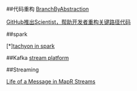 
##代码重构
[BranchByAbstraction](http://martinfowler.com/bliki/BranchByAbstraction.html)

[GitHub推出Scientist，帮助开发者重构关键路径代码](http://www.infoq.com/cn/news/2016/02/github-scientist-refactoring)

##spark

[*][tachyon in spark](https://dzone.com/articles/Accelerate-In-Memory-Processing-with-Spark-from-Hours-to-Seconds-With-Tachyon)

##Kafka
[stream platform](http://www.confluent.io/blog/stream-data-platform-1/)

##Streaming

[Life of a Message in MapR Streams](https://www.mapr.com/blog/life-message-mapr-streams)
